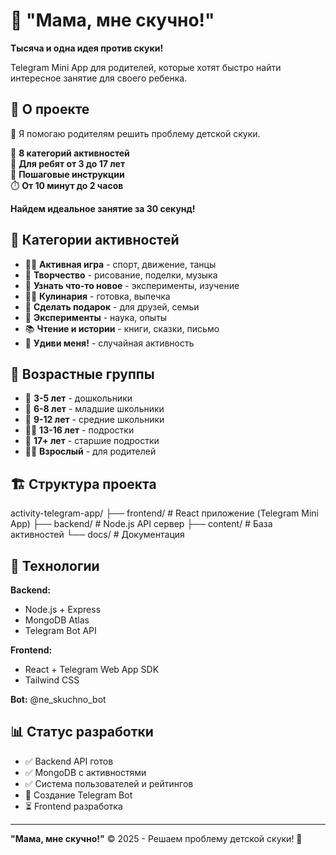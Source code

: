 # 🎯 "Мама, мне скучно!"

**Тысяча и одна идея против скуки!**

Telegram Mini App для родителей, которые хотят быстро найти интересное занятие для своего ребенка.

## 📱 О проекте

👋 Я помогаю родителям решить проблему детской скуки.

🎨 **8 категорий активностей**  
👶 **Для ребят от 3 до 17 лет**  
📝 **Пошаговые инструкции**  
⏱️ **От 10 минут до 2 часов**  

**Найдем идеальное занятие за 30 секунд!**

## 🎨 Категории активностей

- 🏃‍♂️ **Активная игра** - спорт, движение, танцы
- 🎨 **Творчество** - рисование, поделки, музыка
- 🧠 **Узнать что-то новое** - эксперименты, изучение
- 👨‍🍳 **Кулинария** - готовка, выпечка
- 🎁 **Сделать подарок** - для друзей, семьи
- 🔬 **Эксперименты** - наука, опыты
- 📚 **Чтение и истории** - книги, сказки, письмо
- 🎲 **Удиви меня!** - случайная активность

## 👶 Возрастные группы

- 👶 **3-5 лет** - дошкольники
- 🧒 **6-8 лет** - младшие школьники
- 👦 **9-12 лет** - средние школьники
- 👨‍🎓 **13-16 лет** - подростки
- 👨 **17+ лет** - старшие подростки
- 👨‍💼 **Взрослый** - для родителей

## 🏗 Структура проекта
activity-telegram-app/
├── frontend/              # React приложение (Telegram Mini App)
├── backend/              # Node.js API сервер
├── content/             # База активностей
└── docs/               # Документация

## 🚀 Технологии

**Backend:**
- Node.js + Express
- MongoDB Atlas
- Telegram Bot API

**Frontend:**
- React + Telegram Web App SDK
- Tailwind CSS

**Bot:** @ne_skuchno_bot

## 📊 Статус разработки

- ✅ Backend API готов
- ✅ MongoDB с активностями
- ✅ Система пользователей и рейтингов
- 🔄 Создание Telegram Bot
- ⏳ Frontend разработка

---

**"Мама, мне скучно!"** © 2025 - Решаем проблему детской скуки! 🎉